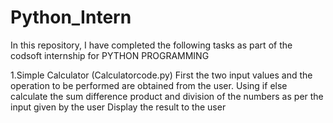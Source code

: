 # Python_Intern
In this repository, I have completed the following tasks as part of the codsoft internship for PYTHON PROGRAMMING

1.Simple Calculator (Calculatorcode.py)
First the two input values and the operation to be performed are obtained from the user.
Using if else calculate the sum difference product and division of the numbers as per the input given by the user
Display the result to the user
